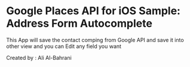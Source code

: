 Google Places API for iOS Sample: Address Form Autocomplete
==========================================================

This App will save the contact comping from Google API and save it into other view and you can Edit any field you want 

Created by : Ali Al-Bahrani